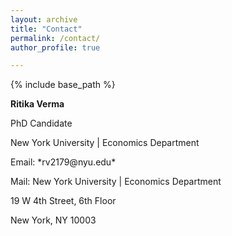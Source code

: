 ```yaml
---
layout: archive
title: "Contact"
permalink: /contact/
author_profile: true

---
```


{% include base_path %}

**Ritika Verma**
<p>
  PhD Candidate
</p>
<p>
  New York University | Economics Department
</p>


<p>
  Email: *rv2179@nyu.edu*
</p>

<p>
  Mail: New York University | Economics Department
  </p>
  <p>
     19 W 4th Street, 6th Floor
  </p>
 <p>
     New York, NY 10003
 </p>




